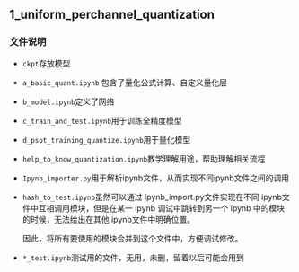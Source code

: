 ## 1_uniform_perchannel_quantization

### 文件说明

- `ckpt`存放模型

- `a_basic_quant.ipynb` 包含了量化公式计算、自定义量化层

- `b_model.ipynb`定义了网络

- `c_train_and_test.ipynb`用于训练全精度模型

- `d_psot_training_quantize.ipynb`用于量化模型

- `help_to_know_quantization.ipynb`教学理解用途，帮助理解相关流程

- `Ipynb_importer.py`用于解析ipynb文件，从而实现不同ipynb文件之间的调用

- `hash_to_test.ipynb`虽然可以通过 Ipynb_import.py文件实现在不同 ipynb文件中互相调用模块，但是在某一 ipynb 调试中跳转到另一个 ipynb 中的模块的时候，无法给出在其他 ipynb文件中明确位置。

  因此，将所有要使用的模块合并到这个文件中，方便调试修改。

- `*_test.ipynb`测试用的文件，无用，未删，留着以后可能会用到

